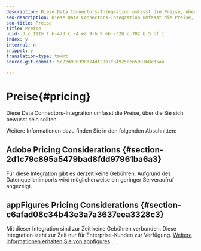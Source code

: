 ```yaml
---
description: Diese Data Connectors-Integration umfasst die Preise, über die Sie sich bewusst sein sollten.
seo-description: Diese Data Connectors-Integration umfasst die Preise, über die Sie sich bewusst sein sollten.
seo-title: Preise
title: Preise
uuid: 3 c 1115 f 6-473 c -4 ea 9-b 9 eb -328 c 782 b 5 bf 1
index: y
internal: n
snippet: y
translation-type: tm+mt
source-git-commit: 5e22d080398d74df29b1f849258e6500168cd5aa

---
```



# Preise{#pricing}

Diese Data Connectors-Integration umfasst die Preise, über die Sie sich bewusst sein sollten.

Weitere Informationen dazu finden Sie in den folgenden Abschnitten:

## Adobe Pricing Considerations {#section-2d1c79c895a5479bad8fdd97961ba6a3}

Für diese Integration gibt es derzeit keine Gebühren. Aufgrund des Datenquellenimports wird möglicherweise ein geringer Serveraufruf angezeigt.

## appFigures Pricing Considerations {#section-c6afad08c34b43e3a7a3637eea3328c3}

Mit dieser Integration sind zur Zeit keine Gebühren verbunden. Diese Integration steht zur Zeit nur für Enterprise-Kunden zur Verfügung. [Weitere Informationen erhalten Sie von appfigures](https://appfigures.com/support/contact) .
